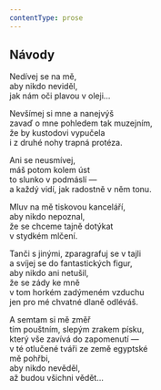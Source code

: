 ```yaml
---
contentType: prose
---
```


## Návody

Nedívej se na mě,  
aby nikdo neviděl,  
jak nám oči plavou v oleji…

Nevšímej si mne a nanejvýš  
zavaď o mne pohledem tak muzejním,  
že by kustodovi vypučela  
i z druhé nohy trapná protéza.

Ani se neusmívej,  
máš potom kolem úst  
to slunko v podmáslí —  
a každý vidí, jak radostně v něm tonu.

Mluv na mě tiskovou kanceláří,  
aby nikdo nepoznal,  
že se chceme tajně dotýkat  
v stydkém mlčení.

Tanči s jinými, zparagrafuj se v tajli  
a svíjej se do fantastických figur,  
aby nikdo ani netušil,  
že se zády ke mně  
v tom horkém zadýmeném vzduchu  
jen pro mé chvatné dlaně odléváš.

A semtam si mě změř  
tím pouštním, slepým zrakem písku,  
který vše zavívá do zapomenutí —  
v té otlučené tváři ze země egyptské  
mě pohřbi,  
aby nikdo nevěděl,  
až budou všichni vědět…
